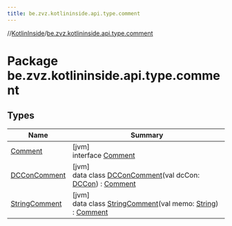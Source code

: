 ```yaml
---
title: be.zvz.kotlininside.api.type.comment
---
```

//[KotlinInside](../../index.html)/[be.zvz.kotlininside.api.type.comment](index.html)



# Package be.zvz.kotlininside.api.type.comment



## Types


| Name | Summary |
|---|---|
| [Comment](-comment/index.html) | [jvm]<br>interface [Comment](-comment/index.html) |
| [DCConComment](-d-c-con-comment/index.html) | [jvm]<br>data class [DCConComment](-d-c-con-comment/index.html)(val dcCon: [DCCon](../be.zvz.kotlininside.api.type/-d-c-con/index.html)) : [Comment](-comment/index.html) |
| [StringComment](-string-comment/index.html) | [jvm]<br>data class [StringComment](-string-comment/index.html)(val memo: [String](https://kotlinlang.org/api/latest/jvm/stdlib/kotlin/-string/index.html)) : [Comment](-comment/index.html) |

